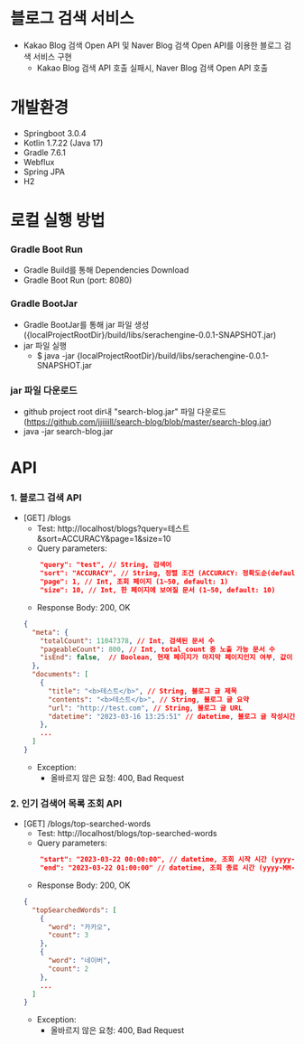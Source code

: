 # 블로그 검색 서비스
- Kakao Blog 검색 Open API 및 Naver Blog 검색 Open API를 이용한 블로그 검색 서비스 구현
  - Kakao Blog 검색 API 호출 실패시, Naver Blog 검색 Open API 호출

# 개발환경
- Springboot 3.0.4
- Kotlin 1.7.22 (Java 17)
- Gradle 7.6.1
- Webflux
- Spring JPA
- H2

# 로컬 실행 방법
### Gradle Boot Run
- Gradle Build를 통해 Dependencies Download
- Gradle Boot Run (port: 8080)
### Gradle BootJar
- Gradle BootJar를 통해 jar 파일 생성({localProjectRootDir}/build/libs/serachengine-0.0.1-SNAPSHOT.jar)
- jar 파일 실행
  - $ java -jar {localProjectRootDir}/build/libs/serachengine-0.0.1-SNAPSHOT.jar
### jar 파일 다운로드
- github project root dir내 "search-blog.jar" 파일 다운로드 (https://github.com/jjiiiill/search-blog/blob/master/search-blog.jar)
- java -jar search-blog.jar

# API
### 1. 블로그 검색 API
- [GET] /blogs
    - Test: http://localhost/blogs?query=테스트&sort=ACCURACY&page=1&size=10
    - Query parameters:
  ```json
      "query": "test", // String, 검색어
      "sort": "ACCURACY", // String, 정렬 조건 (ACCURACY: 정확도순(default), RECENCY: 최신순)
      "page": 1, // Int, 조회 페이지 (1~50, default: 1)
      "size": 10, // Int, 한 페이지에 보여질 문서 (1~50, default: 10)
  ```
    - Response Body: 200, OK
    ```json
    {
      "meta": {
        "totalCount": 11047378, // Int, 검색된 문서 수
        "pageableCount": 800, // Int, total_count 중 노출 가능 문서 수
        "isEnd": false,  // Boolean, 현재 페이지가 마지막 페이지인지 여부, 값이 false면 page를 증가시켜 다음 페이지를 요청할 수 있음
      },
      "documents": [
        {
          "title": "<b>테스트</b>", // String, 블로그 글 제목
          "contents": "<b>테스트</b>", // String, 블로그 글 요약
          "url": "http://test.com", // String, 블로그 글 URL
          "datetime": "2023-03-16 13:25:51" // datetime, 블로그 글 작성시간 (yyyy-MM-dd HH:mm:ss)
        },
        ...
      ]
    }
    ```
    - Exception:
        - 올바르지 않은 요청: 400, Bad Request

### 2. 인기 검색어 목록 조회 API
- [GET] /blogs/top-searched-words
    - Test: http://localhost/blogs/top-searched-words
    - Query parameters:
    ```json
        "start": "2023-03-22 00:00:00", // datetime, 조회 시작 시간 (yyyy-MM-dd HH:mm:ss, default: now - 1hour)
        "end": "2023-03-22 01:00:00" // datetime, 조회 종료 시간 (yyyy-MM-dd HH:mm:ss, default: now)
    ```
    - Response Body: 200, OK
    ```json
    {
      "topSearchedWords": [
        {
          "word": "카카오",
          "count": 3
        },
        {
          "word": "네이버",
          "count": 2
        },
        ...
      ]
    }
    ```
    - Exception:
        - 올바르지 않은 요청: 400, Bad Request
